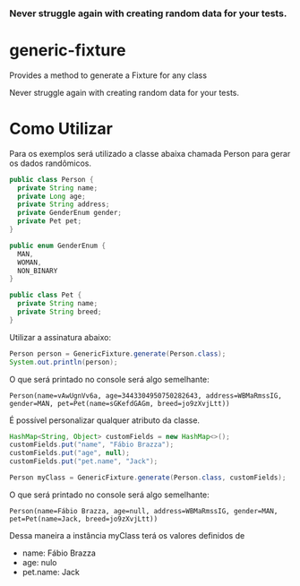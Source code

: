 ### Never struggle again with creating random data for your tests.


# generic-fixture
Provides a method to generate a Fixture for any class

Never struggle again with creating random data for your tests.


# Como Utilizar

Para os exemplos será utilizado a classe abaixa chamada Person para gerar os dados randômicos.


``` java
public class Person {
  private String name;
  private Long age;
  private String address;
  private GenderEnum gender;
  private Pet pet;
}

public enum GenderEnum {
  MAN,
  WOMAN,
  NON_BINARY
}

public class Pet {
  private String name;
  private String breed;
}


```
Utilizar a assinatura abaixo:

``` Java
Person person = GenericFixture.generate(Person.class);
System.out.println(person);
```
O que será printado no console será algo semelhante:
```
Person(name=vAwUgnVv6a, age=3443304950750282643, address=WBMaRmssIG, gender=MAN, pet=Pet(name=sGKefdGAGm, breed=jo9zXvjLtt))
```


É possível personalizar qualquer atributo da classe.

``` Java
HashMap<String, Object> customFields = new HashMap<>();
customFields.put("name", "Fábio Brazza"); 
customFields.put("age", null);
customFields.put("pet.name", "Jack");

Person myClass = GenericFixture.generate(Person.class, customFields);
```

O que será printado no console será algo semelhante:
```
Person(name=Fábio Brazza, age=null, address=WBMaRmssIG, gender=MAN, pet=Pet(name=Jack, breed=jo9zXvjLtt))
```


Dessa maneira a instância myClass terá os valores definidos de
- name: Fábio Brazza
- age: nulo
- pet.name: Jack

